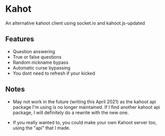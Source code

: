 # Kahot

An alternative kahoot client using socket.io and kahoot.js-updated

## Features

- Question answering
- True or false questions
- Random nickname bypass
- Automatic curse bypassing
- You dont need to refresh if your kicked

## Notes

- May not work in the future (writing this April 2021) as the kahoot api package I'm using is no longer maintained. If I find another kahoot api package, I will definitely do a rewrite with the new one. 

- If you really wanted to, you could make your own Kahoot server too, using the "api" that I made.